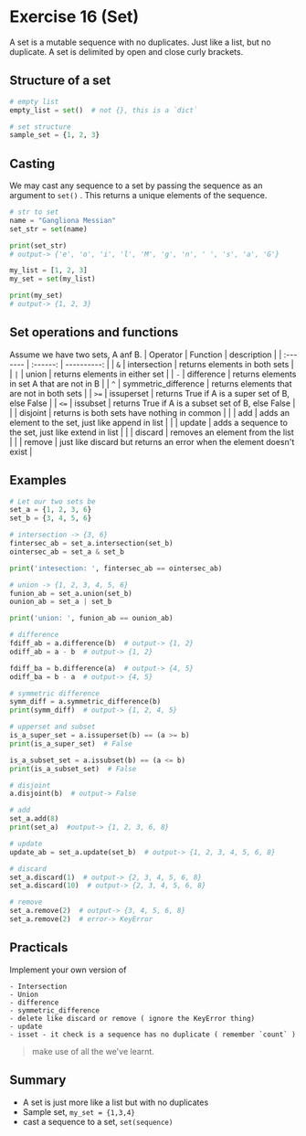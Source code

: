 # Exercise 16 (Set)
A set is a mutable sequence with no duplicates. Just like a list, but no duplicate. A set is delimited by open and close curly brackets.

## Structure of a set

``` Python
# empty list
empty_list = set()  # not {}, this is a `dict` 

# set structure
sample_set = {1, 2, 3}
```

## Casting

We may cast any sequence to a set by passing the sequence as an argument to `set()` . This returns a unique elements of the sequence.

``` Python
# str to set
name = "Gangliona Messian"
set_str = set(name)

print(set_str)
# output-> {'e', 'o', 'i', 'l', 'M', 'g', 'n', ' ', 's', 'a', 'G'}

my_list = [1, 2, 3]
my_set = set(my_list)

print(my_set)
# output-> {1, 2, 3}
```

## Set operations and functions

Assume we have two sets, A anf B.
| Operator | Function      | description |
| :------- | :------:      | ----------: |
| `&` | intersection  | returns elements in both sets |
| `|` | union         | returns elements in either set |
| `-` | difference    | returns elements in set A that are not in B |
| `^` | symmetric_difference | returns elements that are not in both sets |
| `>=` | issuperset    | returns True if A is a super set of B, else False |
| `<=` | issubset      | returns True if A is a subset set of B, else False |
|      | disjoint      | returns is both sets have nothing in common |
|          | add           | adds an element to the set, just like append in list |
|          | update        | adds a sequence to the set, just like extend in list |
|          | discard       | removes an element from the list                     |
|          | remove        | just like discard but returns an error when the element doesn't exist |

## Examples

``` Python
# Let our two sets be
set_a = {1, 2, 3, 6}
set_b = {3, 4, 5, 6}

# intersection -> {3, 6}
fintersec_ab = set_a.intersection(set_b)
ointersec_ab = set_a & set_b

print('intesection: ', fintersec_ab == ointersec_ab)

# union -> {1, 2, 3, 4, 5, 6}
funion_ab = set_a.union(set_b)
ounion_ab = set_a | set_b

print('union: ', funion_ab == ounion_ab)

# difference
fdiff_ab = a.difference(b)  # output-> {1, 2}
odiff_ab = a - b  # output-> {1, 2}

fdiff_ba = b.difference(a)  # output-> {4, 5}
odiff_ba = b - a  # output-> {4, 5}

# symmetric difference
symm_diff = a.symmetric_difference(b)
print(symm_diff)  # output-> {1, 2, 4, 5}

# upperset and subset
is_a_super_set = a.issuperset(b) == (a >= b)
print(is_a_super_set)  # False

is_a_subset_set = a.issubset(b) == (a <= b)
print(is_a_subset_set)  # False

# disjoint
a.disjoint(b)  # output-> False

# add
set_a.add(8)
print(set_a)  #output-> {1, 2, 3, 6, 8}

# update
update_ab = set_a.update(set_b)  # output-> {1, 2, 3, 4, 5, 6, 8}

# discard
set_a.discard(1)  # output-> {2, 3, 4, 5, 6, 8}
set_a.discard(10)  # output-> {2, 3, 4, 5, 6, 8}

# remove
set_a.remove(2)  # output-> {3, 4, 5, 6, 8}
set_a.remove(2)  # error-> KeyError
```

## Practicals

Implement your own version of 

    - Intersection
    - Union
    - difference
    - symmetric_difference
    - delete like discard or remove ( ignore the KeyError thing)
    - update
    - isset - it check is a sequence has no duplicate ( remember `count` )

> make use of all the we've learnt.

## Summary

* A set is just more like a list but with no duplicates
* Sample set, `my_set = {1,3,4}` 
* cast a sequence to a set, `set(sequence)` 

